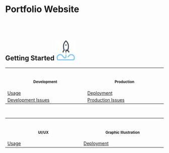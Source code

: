 # Portfolio Website

<br/>
<br/>

## Getting Started ![icon](https://raw.githubusercontent.com/edo92/Portfolio-Website/assets/images/rocket-icon.png)  

<table>
  <tr>
    <th align="center">
      <img width="441" height="1" />
      <p>
        <small>Development</small>
      </p>
    </th>
    <th align="center">
      <img width="441" height="1" />
      <p>
        <small>Production</small>
      </p>
    </th>
  </tr>
  <tr>
    <td>
      <a
        href="https://github.com/edo92/Portfolio-Website/blob/assets/usage.md"
        >  Usage</a
      >
    </td>
    <td>
      <a
        href=""
        >  Deployment</a
      >
    </td>
  </tr>
   <tr>
    <td>
      <a
        href="https://github.com/edo92/Portfolio-Website/blob/assets/usage.md"
        > Development Issues</a
      >
    </td>
    <td>
      <a
        href=""
        >  Production Issues</a
      >
    </td>
  </tr>
</table>

</br>

<table>
  <tr>
    <th align="center">
      <img width="441" height="1" />
      <p>
        <small>UI/UX</small>
      </p>
    </th>
    <th align="center">
      <img width="441" height="1" />
      <p>
        <small>Graphic Illustration</small>
      </p>
    </th>
  </tr>
  <tr>
    <td>
      <a
        href="https://github.com/edo92/Portfolio-Website/blob/assets/usage.md"
        >  Usage</a
      >
    </td>
    <td>
      <a
        href=""
        >  Deployment</a
      >
    </td>
  </tr>
</table>